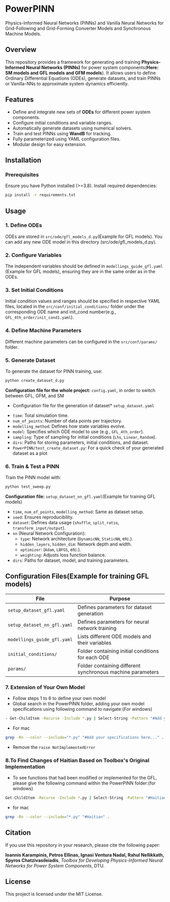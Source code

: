 # PowerPINN
Physics-Informed Neural Networks (PINNs) and Vanilla Neural Networks for Grid-Following and Grid-Forming Converter Models and Synchronous Machine Models.

## Overview
This repository provides a framework for generating and training **Physics-Informed Neural Networks (PINNs)** for power system components(**Here: SM models and GFL models and GFM models**). It allows users to define Ordinary Differential Equations (ODEs), generate datasets, and train PINNs or Vanilla-NNs to approximate system dynamics efficiently. 

## Features
- Define and integrate new sets of **ODEs** for different power system components.
- Configure initial conditions and variable ranges.
- Automatically generate datasets using numerical solvers.
- Train and test PINNs using **WandB** for tracking.
- Fully parameterized using YAML configuration files.
- Modular design for easy extension.

## Installation
### Prerequisites
Ensure you have Python installed (>=3.8). Install required dependencies:
```bash
pip install -r requirements.txt
```

## Usage
### 1. Define ODEs
ODEs are stored in `src/ode/gfl_models_d.py`(Example for GFL models). You can add any new ODE model in this directory (src/ode/gfl_models_d.py). 

### 2. Configure Variables
The independent variables should be defined in `modellings_guide_gfl.yaml` (Example for GFL models), ensuring they are in the same order as in the ODEs.

### 3. Set Initial Conditions
Initial condition values and ranges should be specified in respective YAML files, located in the `src/conf/initial_conditions/` folder under the corresponding ODE name and init_cond number(e.g., `GFL_4th_order/init_cond1.yaml`).

### 4. Define Machine Parameters
Different machine parameters can be configured in the `src/conf/params/` folder.

### 5. Generate Dataset
To generate the dataset for PINN training, use:
```bash
python create_dataset_d.py
```
**Configuration file for the whole project:** `config.yaml`, in order to switch between GFL, GFM, and SM
* Configuration file for the generation of dataset* `setup_dataset.yaml`
- `time`: Total simulation time.
- `num_of_points`: Number of data points per trajectory.
- `modelling_method`: Defines how state variables evolve.
- `model`: Specifies which ODE model to use (e.g., `GFL_4th_order`).
- `sampling`: Type of sampling for initial conditions (`Lhs`, `Linear`, `Random`).
- `dirs`: Paths for storing parameters, initial conditions, and dataset.
- `PowerPINN/test_create_dataset.py`: For a quick check of your generated dataset as a plot 
### 6. Train & Test a PINN
Train the PINN model with:
```bash
python test_sweep.py
```

**Configuration file:** `setup_dataset_nn_gfl.yaml`(Example for training GFL models)
- `time`, `num_of_points`, `modelling_method`: Same as dataset setup.
- `seed`: Ensures reproducibility.
- `dataset`: Defines data usage (`shuffle`, `split_ratio`, `transform_input/output`).
- `nn` (Neural Network Configuration):
  - `type`: Network architecture (`DynamicNN`, `StaticNN`, etc.).
  - `hidden_layers`, `hidden_dim`: Network depth and width.
  - `optimizer`: (`Adam`, `LBFGS`, etc.).
  - `weighting`: Adjusts loss function balance.
- `dirs`: Paths for dataset, model, and training parameters.

## Configuration Files(Example for training GFL models)
| File                        | Purpose |
|-----------------------------|--------------------------------------------------|
| `setup_dataset_gfl.yaml`    | Defines parameters for dataset generation |
| `setup_dataset_nn_gfl.yaml` | Defines parameters for neural network training |
| `modellings_guide_gfl.yaml` | Lists different ODE models and their variables |
| `initial_conditions/`       | Folder containing initial conditions for each ODE |
| `params/`                   | Folder containing different synchronous machine parameters |

### 7. Extension of Your Own Model
- Follow steps 1 to 6 to define your own model
- Global search in the PowerPINN folder, adding your own model specifications using following command to navigate:(For windows)

```bash
- Get-ChildItem -Recurse -Include *.py | Select-String -Pattern "#Add your specifications here..."
```
- For mac
```bash
grep -Rn --color --include="*.py" "#Add your specifications here..." .
```
- Remove the `raise NotImplementedError`

### 8.To Find Changes of Haitian Based on Toolbox's Original Implementation
- To see functions that had been modified or implemented for the GFL, please give the following command within the PowerPINN folder:(for windows)
```bash
Get-ChildItem -Recurse -Include *.py | Select-String -Pattern "#Haitian"
```
- for mac
```bash
grep -Rn --color --include="*.py" "#Haitian" .
```


## Citation
If you use this repository in your research, please cite the following paper:

**Ioannis Karampinis, Petros Ellinas, Ignasi Ventura Nadal, Rahul Nellikkath, Spyros Chatzivasileiadis**, *Toolbox for Developing Physics-Informed Neural Networks for Power System Components*, DTU.

## License
This project is licensed under the MIT License.

